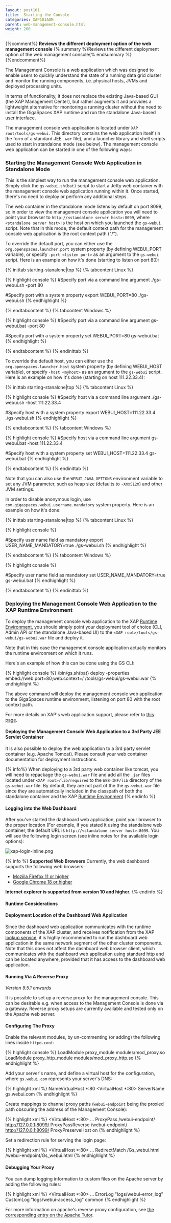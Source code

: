 ```yaml
---
layout: post101
title:  Starting the Console
categories: XAP101ADM
parent: web-management-console.html
weight: 200
---
```




{%comment%}
**Reviews the different deployment option of the web management console**
{% summary %}Reviews the different deployment option of the web management console{% endsummary %}
{%endcomment%}



The Management Console is a web application which was designed to enable users to quickly understand the state of a running data grid cluster and monitor the running components, i.e. physical hosts, JVMs and deployed processing units.

In terms of functionality, it does not replace the existing Java-based GUI (the XAP Management Center), but rather augments it and provides a lightweight alternative for monitoring a running cluster without the need to install the GigaSpaces XAP runtime and run the standalone Java-based user interface.

The management console web application is located under `XAP root/tools/gs-webui`. This directory contains the web application itself (in the form of a standard JEE `.war` file), and a launcher library and shell scripts used to start in standalone mode (see below).
The management console web application can be started in one of the following ways:

### Starting the Management Console Web Application in Standalone Mode

This is the simplest way to run the management console web application. Simply click the `gs-webui.sh(bat)` script to start a Jetty web container with the management console web application running within it. Once started, there's no need to deploy or perform any additional steps.

The web container in the standalone mode listens by default on port 8099, so in order to view the management console application you will need to point your browser to `http://<standalone server host>:8099`, where `<standalone server host>` is the host on which you launched the `gs-webui` script. Note that in this mode, the default context path for the management console web application is the root context path ("/").

To override the default port, you can either use the `org.openspaces.launcher.port` system property (by defining WEBUI_PORT variable), or specify `-port <listen port>` as an argument to the `gs-webui` script. Here is an example on how it's done (starting to listen on port 80):

{% inittab starting-stanalone|top %}
{% tabcontent Linux %}

{% highlight console %}
#Specify port via a command line argument
./gs-webui.sh -port 80

#Specify port with a system property
export WEBUI_PORT=80
./gs-webui.sh
{% endhighlight %}

{% endtabcontent %}
{% tabcontent Windows %}

{% highlight console %}
#Specify port via a command line argument
gs-webui.bat -port 80

#Specify port with a system property
set WEBUI_PORT=80
gs-webui.bat
{% endhighlight %}

{% endtabcontent %}
{% endinittab %}

To override the default host, you can either use the `org.openspaces.launcher.host` system property (by defining WEBUI_HOST variable), or specify `-host <myhost>` as an argument to the `gs-webui` script. Here is an example on how it's done (starting on host 111.22.33.4):

{% inittab starting-stanalone|top %}
{% tabcontent Linux %}

{% highlight console %}
#Specify host via a command line argument
./gs-webui.sh -host 111.22.33.4

#Specify host with a system property
export WEBUI_HOST=111.22.33.4
./gs-webui.sh
{% endhighlight %}

{% endtabcontent %}
{% tabcontent Windows %}

{% highlight console %}
#Specify host via a command line argument
gs-webui.bat -host 111.22.33.4

#Specify host with a system property
set WEBUI_HOST=111.22.33.4
gs-webui.bat
{% endhighlight %}

{% endtabcontent %}
{% endinittab %}


Note that you can also use the `WEBUI_JAVA_OPTIONS` environment variable to set any JVM parameter, such as heap size (defaults to `-Xmx512m`) and other JVM settings.

In order to disable anonymous login, use `com.gigaspaces.webui.username.mandatory` system property. Here is an example on how it's done:

{% inittab starting-stanalone|top %}
{% tabcontent Linux %}

{% highlight console %}

#Specify user name field as mandatory
export USER_NAME_MANDATORY=true
./gs-webui.sh
{% endhighlight %}

{% endtabcontent %}
{% tabcontent Windows %}

{% highlight console %}

#Specify user name field as mandatory
set USER_NAME_MANDATORY=true
gs-webui.bat
{% endhighlight %}

{% endtabcontent %}
{% endinittab %}


### Deploying the Management Console Web Application to the XAP Runtime Environment

To deploy the management console web application to the XAP [Runtime Environment](./the-runtime-environment.html), you should simply point your deployment tool of choice (CLI, Admin API or the standalone Java-based UI) to the `<XAP root>/tools/gs-webui/gs-webui.war` file and deploy it.

Note that in this case the management console application actually monitors the runtime environment on which it runs.

Here's an example of how this can be done using the GS CLI:

{% highlight console %}
<XAP root>/bin/gs.sh(bat} deploy -properties embed://web.port=80;web.context=/
<XAP root>/tools/gs-webui/gs-webui.war
{% endhighlight %}

The above command will deploy the management console web application to the GigaSpaces runtime environment, listening on port 80 with the root context path.

For more details on XAP's web application support, please refer to [this page]({%currentjavaurl%}/web-application-support.html).

#### Deploying the Management Console Web Application to a 3rd Party JEE Servlet Container

It is also possible to deploy the web application to a 3rd party servlet container (e.g. Apache Tomcat). Please consult your web container documentation for deployment instructions.

{% info%}
When deploying to a 3rd party web container like tomcat, you will need to repackage the `gs-webui.war` file and add all the `.jar` files located under `<XAP root>/lib/required` to the `WEB-INF/lib` directory of the `gs-webui.war` file. By default, they are not part of the the `gs-webui.war` file since they are automatically included in the classpath of both the standalone container and the XAP [Runtime Environment](./the-runtime-environment.html)
{% endinfo %}

#### Logging into the Web Dashboard

After you've started the dashboard web application, point your browser to the proper location (For example, if you stated it using the standalone web container, the default URL is `http://<standalone server host>:8099`.
You will see the following login screen (see inline notes for the available login options):

![xap-login-inline.png](/attachment_files/xap-login-inline.png)

{% info %}
**Supported Web Browsers**
Currently, the web dashboard supports the following web browsers:

- [Moziila Firefox 11 or higher](http://www.mozilla.com/firefox/)
- [Google Chrome 18 or higher](http://www.google.com/chrome)

**Internet explorer is supported from version 10 and higher.**
{% endinfo %}

#### Runtime Considerations

#### Deployment Location of the Dashboard Web Application

Since the dashboard web application communicates with the runtime components of the XAP cluster, and receives notification from the XAP [lookup service](/product_overview/service-grid.html#lus), it is highly recommended to run the dashboard web application in the same network segment of the other cluster components. Note that this does not affect the dashboard web browser client, which communicates with the dashboard web application using standard http and can be located anywhere, provided that it has access to the dashboard web application.

#### Running Via A Reverse Proxy

_Version 9.5.1 onwards_

It is possible to set up a reverse proxy for the management console. This can be desirable e.g. when access to the Management Console is done via a gateway. Reverse proxy setups are currently available and tested only on the Apache web server.

#### Configuring The Proxy

Enable the relevant modules, by un-commenting (or adding) the following lines inside `httpd.conf`:

{% highlight console %}
LoadModule  proxy_module         modules/mod_proxy.so
LoadModule  proxy_http_module    modules/mod_proxy_http.so
{% endhighlight %}

Add your server's name, and define a virtual host for the configuration, where `gs.webui.com` represents your server's DNS:

{% highlight xml %}
NameVirtualHost *:80
<VirtualHost *:80>
        ServerName gs.webui.com
</VirtualHost>
{% endhighlight %}

Create mappings to channel proxy paths (`webui-endpoint` being the proxied path obscuring the address of the Management Console):

{% highlight xml %}
<VirtualHost *:80>
        ...
        ProxyPass /webui-endpoint/ http://127.0.0.1:8099/
        ProxyPassReverse /webui-endpoint/ http://127.0.0.1:8099/
        ProxyPreserveHost on
</VirtualHost>
{% endhighlight %}

Set a redirection rule for serving the login page:

{% highlight xml %}
<VirtualHost *:80>
        ...
        RedirectMatch /Gs_webui.html /webui-endpoint/Gs_webui.html
</VirtualHost>
{% endhighlight %}

#### Debugging Your Proxy

You can dump logging information to custom files on the Apache server by adding the following rules:

{% highlight xml %}
<VirtualHost *:80>
        ...
        ErrorLog "logs/webui-error_log"
        CustomLog "logs/webui-access_log" common
</VirtualHost>
{% endhighlight %}

For more information on apache's reverse proxy configuration, see [the corresponding entry on the Apache Tutor](http://www.apachetutor.org/admin/reverseproxies).

